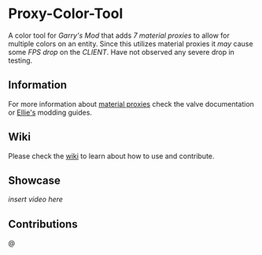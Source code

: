 # Proxy-Color-Tool
A color tool for *_Garry's Mod_* that adds _7 material proxies_ to allow for multiple colors on an entity.
Since this utilizes material proxies it *may* cause some _*FPS* drop_ on the *CLIENT*. Have not observed any severe drop in testing.  

## Information
For more information about [material proxies](https://developer.valvesoftware.com/wiki/Proxies) check the valve documentation or [Ellie's](https://steamcommunity.com/id/ellie_williams/myworkshopfiles/?section=guides&p=1&numperpage=30) modding guides.


## Wiki
Please check the [wiki](../../wiki) to learn about how to use and contribute.

## Showcase
*insert video here*

## Contributions
@
